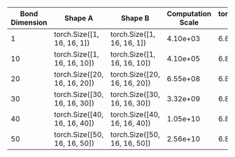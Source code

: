 | Bond Dimension | Shape A | Shape B | Computation Scale | torch.matmul Scale |
| --- | --- | --- | --- | --- |
| 1 | torch.Size([1, 16, 16, 1]) | torch.Size([1, 16, 16, 1]) | 4.10e+03 | 6.87e+10 |
| 10 | torch.Size([1, 16, 16, 10]) | torch.Size([1, 16, 16, 10]) | 4.10e+05 | 6.87e+10 |
| 20 | torch.Size([20, 16, 16, 20]) | torch.Size([20, 16, 16, 20]) | 6.55e+08 | 6.87e+10 |
| 30 | torch.Size([30, 16, 16, 30]) | torch.Size([30, 16, 16, 30]) | 3.32e+09 | 6.87e+10 |
| 40 | torch.Size([40, 16, 16, 40]) | torch.Size([40, 16, 16, 40]) | 1.05e+10 | 6.87e+10 |
| 50 | torch.Size([50, 16, 16, 50]) | torch.Size([50, 16, 16, 50]) | 2.56e+10 | 6.87e+10 |
